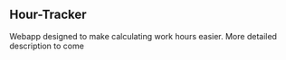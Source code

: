 ## Hour-Tracker
Webapp designed to make calculating work hours easier.
More detailed description to come
